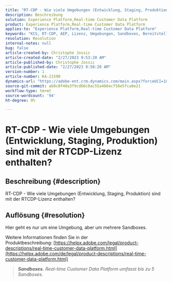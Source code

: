 ```yaml
---
title: "RT-CDP - Wie viele Umgebungen (Entwicklung, Staging, Produktion) sind im Lieferumfang der RTCDP-Lizenz enthalten?"
description: Beschreibung
solution: Experience Platform,Real-time Customer Data Platform
product: Experience Platform,Real-time Customer Data Platform
applies-to: "Experience Platform,Real-time Customer Data Platform"
keywords: "KCS, RT-CDP, AEP, Lizenz, Umgebungen, Sandboxes, Bereitstellung"
resolution: Resolution
internal-notes: null
bug: false
article-created-by: Christophe Jossic
article-created-date: "2/27/2023 9:53:20 AM"
article-published-by: Christophe Jossic
article-published-date: "2/27/2023 9:58:20 AM"
version-number: 1
article-number: KA-21590
dynamics-url: "https://adobe-ent.crm.dynamics.com/main.aspx?forceUCI=1&pagetype=entityrecord&etn=knowledgearticle&id=3fdd448f-84b6-ed11-83fe-6045bd006a22"
source-git-commit: ab9c0f40a3f9cd66c0ac55a486ecf58e5fca8e21
workflow-type: tm+mt
source-wordcount: '94'
ht-degree: 9%

---
```


# RT-CDP - Wie viele Umgebungen (Entwicklung, Staging, Produktion) sind mit der RTCDP-Lizenz enthalten?

## Beschreibung {#description}

RT-CDP - Wie viele Umgebungen (Entwicklung, Staging, Produktion) sind mit der RTCDP-Lizenz enthalten?

## Auflösung {#resolution}


Hier geht es nur um eine Umgebung, aber um mehrere Sandboxes.

Weitere Informationen finden Sie in der Produktbeschreibung: [https://helpx.adobe.com/legal/product-descriptions/real-time-customer-data-platform.html](https://helpx.adobe.com/de/legal/product-descriptions/real-time-customer-data-platform.html)


> <b>*Sandboxes.</b> Real-time Customer Data Platform umfasst bis zu 5 Sandboxes.*

